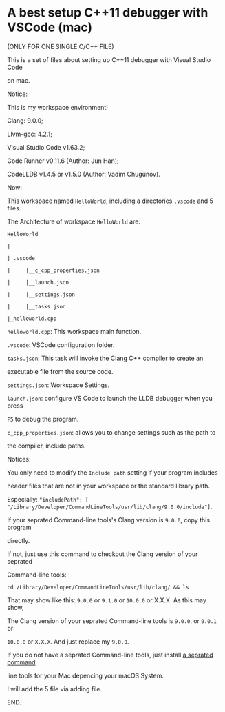 # A best setup C++11 debugger with VSCode (mac)

(ONLY FOR ONE SINGLE C/C++ FILE)

This is a set of files about setting up C++11 debugger with Visual Studio Code

on mac.

Notice: 

This is my workspace environment!

Clang: 9.0.0;

Llvm-gcc: 4.2.1;

Visual Studio Code v1.63.2;

Code Runner v0.11.6 (Author: Jun Han);

CodeLLDB v1.4.5 or v1.5.0 (Author: Vadim Chugunov).

Now:

This workspace named `HelloWorld`, including a directories `.vscode` and 5 files.

The Architecture of workspace `HelloWorld` are:

    HelloWorld

    |

    |_.vscode

    |     |__c_cpp_properties.json

    |     |__launch.json

    |     |__settings.json

    |     |__tasks.json

    |_helloworld.cpp

`helloworld.cpp`: This workspace main function.

`.vscode`: VSCode configuration folder.

`tasks.json`: This task will invoke the Clang C++ compiler to create an 

executable file from the source code.

`settings.json`: Workspace Settings.

`launch.json`: configure VS Code to launch the LLDB debugger when you press

`F5` to debug the program.

`c_cpp_properties.json`: allows you to change settings such as the path to 

the compiler, include paths.

Notices:

You only need to modify the `Include path` setting if your program includes 

header files that are not in your workspace or the standard library path.

Especially: `"includePath": [ "/Library/Developer/CommandLineTools/usr/lib/clang/9.0.0/include"]`.

If your seprated Command-line tools's Clang version is `9.0.0`, copy this program

directly.

If not, just use this command to checkout the Clang version of your seprated 

Command-line tools:

`cd /Library/Developer/CommandLineTools/usr/lib/clang/ && ls`

That may show like this: `9.0.0` or `9.1.0` or `10.0.0` or X.X.X. As this may show,

The Clang version of your seprated Command-line tools is `9.0.0`, or `9.0.1` or 

`10.0.0` or `X.X.X`. And just replace my `9.0.0`.

If you do not have a seprated Command-line tools, just install [a seprated command](https://developer.apple.com/download/all/?q=command%20line%20tools)

line tools for your Mac depencing your macOS System.

I will add the 5 file via adding file.

END.
